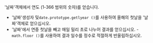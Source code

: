 '날짜'객체에서 연도 (1-366 범위의 숫자)를 얻습니다.

- '날짜'생성자 및`date.prototype.getlyear ()`를 사용하여 올해의 첫날을 '날짜'객체로 얻으십시오.
- '날짜'에서 연중 첫날을 빼고 매일 밀리 초로 나누어 결과를 얻으십시오.
-`math.floor ()`를 사용하여 결과 일수를 정수로 적절하게 반올림하십시오.